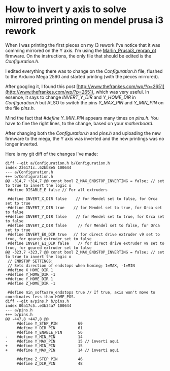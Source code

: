 

# How to invert y axis to solve mirrored printing on mendel prusa i3 rework 


When I was printing the first pieces on my I3 rework I've notice that it was
comming mirrored on the Y axis. I'm using the
[Marlin_Prusai3_reprap_pt](http://reprap.org/wiki/Prusa_i3_Rework_Firmware)
firmware. On the instructions, the only file that should be edited is the
*Configuration.h*.

I edited everything there was to change on the *Configuration.h* file, flushed
to the Arduino Mega 2560 and started printing (with the pieces mirrored).

After googling it, I found this post [http://www.thefrankes.com/wp/?p=2651](http://www.thefrankes.com/wp/?p=2651), which was very useful. In essence, it says to change *INVERT_Y_DIR*
and *Y_HOME_DIR* in *Configuration.h* but ALSO to switch the pins *Y_MAX_PIN*
and  *Y_MIN_PIN* on the file *pins.h*.

Mind the fact that *#define Y_MIN_PIN* appears many times on *pins.h*. You have
to fine the right lines, to the change, based on your *motherboard*.

After changing both the *Configuration.h* and *pins.h* and uploading the new
firmware to the mega, the Y axis was inverted and the new printings was no
longer inverted.

Here is my git diff of the changes I've made:

    diff --git a/Configuration.h b/Configuration.h
    index 236171c..62bb8e5 100644
    --- a/Configuration.h
    +++ b/Configuration.h
    @@ -314,7 +314,7 @@ const bool Z_MAX_ENDSTOP_INVERTING = false; // set to true to invert the logic o
     #define DISABLE_E false // For all extruders
     
     #define INVERT_X_DIR false    // for Mendel set to false, for Orca set to true
    -#define INVERT_Y_DIR true    // for Mendel set to true, for Orca set to false
    +#define INVERT_Y_DIR false    // for Mendel set to true, for Orca set to false
     #define INVERT_Z_DIR false     // for Mendel set to false, for Orca set to true
     #define INVERT_E0_DIR true   // for direct drive extruder v9 set to true, for geared extruder set to false
     #define INVERT_E1_DIR false    // for direct drive extruder v9 set to true, for geared extruder set to false
    @@ -323,7 +323,7 @@ const bool Z_MAX_ENDSTOP_INVERTING = false; // set to true to invert the logic o
     // ENDSTOP SETTINGS:
     // Sets direction of endstops when homing; 1=MAX, -1=MIN
     #define X_HOME_DIR 1
    -#define Y_HOME_DIR -1
    +#define Y_HOME_DIR 1
     #define Z_HOME_DIR -1
     
     #define min_software_endstops true // If true, axis won't move to coordinates less than HOME_POS.
    diff --git a/pins.h b/pins.h
    index 00a17c5..e3b34a7 100644
    --- a/pins.h
    +++ b/pins.h
    @@ -447,8 +447,8 @@
         #define Y_STEP_PIN         60
         #define Y_DIR_PIN          61
         #define Y_ENABLE_PIN       56
    -    #define Y_MIN_PIN          14
    -    #define Y_MAX_PIN          15 // inverti aqui
    +    #define Y_MIN_PIN          15
    +    #define Y_MAX_PIN          14 // inverti aqui
     
         #define Z_STEP_PIN         46
         #define Z_DIR_PIN          48

